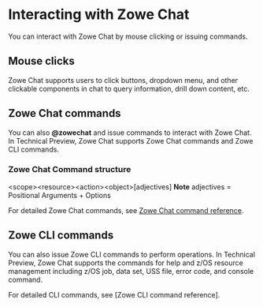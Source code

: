 # Interacting with Zowe Chat

You can interact with Zowe Chat by mouse clicking or issuing commands.

## Mouse clicks

Zowe Chat supports users to click buttons, dropdown menu, and other clickable components in chat to query information, drill down content, etc. 

## Zowe Chat commands

You can also **@zowechat** and issue commands to interact with Zowe Chat. In Technical Preview, Zowe Chat supports Zowe Chat commands and Zowe CLI commands.

### Zowe Chat Command structure

&lt;scope&gt;&lt;resource&gt;&lt;action&gt;&lt;object&gt;[adjectives]
**Note** adjectives = Positional Arguments + Options

For detailed Zowe Chat commands, see [Zowe Chat command reference](zowe_chat_command_reference.md).

## Zowe CLI commands

You can also issue Zowe CLI commands to perform operations. In Technical Preview, Zowe Chat supports the commands for help and z/OS resource management including z/OS job, data set, USS file, error code, and console command.

For detailed CLI commands, see [Zowe CLI command reference].